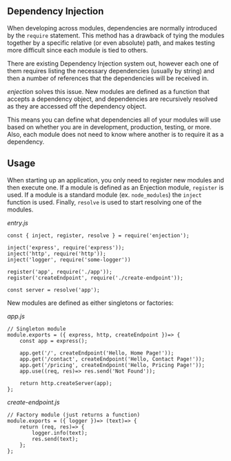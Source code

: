 
## Dependency Injection

When developing across modules, dependencies are normally introduced by the `require` statement.  This method has a drawback of tying the modules together by a specific relative (or even absolute) path, and makes testing more difficult since each module is tied to others.

There are existing Dependency Injection system out, however each one of them requires listing the necessary dependencies (usually by string) and then a number of references that the dependencies will be received in.

*enjection* solves this issue.  New modules are defined as a function that accepts a dependency object, and dependencies are recursively resolved as they are accessed off the dependency object.

This means you can define what dependencies all of your modules will use based on whether you are in development, production, testing, or more.  Also, each module does not need to know where another is to require it as a dependency.

## Usage

When starting up an application, you only need to register new modules and then execute one.  If a module is defined as an Enjection module, `register` is used.  If a module is a standard module (ex. `node_modules`) the `inject` function is used.  Finally, `resolve` is used to start resolving one of the modules.

*entry.js*
```
const { inject, register, resolve } = require('enjection');

inject('express', require('express'));
inject('http', require('http'));
inject('logger', require('some-logger'))

register('app', require('./app'));
register('createEndpoint', require('./create-endpoint'));

const server = resolve('app');
```

New modules are defined as either singletons or factories:

*app.js*
```
// Singleton module
module.exports = ({ express, http, createEndpoint })=> {
    const app = express();

    app.get('/', createEndpoint('Hello, Home Page!'));
    app.get('/contact', createEndpoint('Hello, Contact Page!'));
    app.get('/pricing', createEndpoint('Hello, Pricing Page!'));
    app.use((req, res)=> res.send('Not Found'));

    return http.createServer(app);
};
```

*create-endpoint.js*
```
// Factory module (just returns a function)
module.exports = ({ logger })=> (text)=> {
    return (req, res)=> {
        logger.info(text);
        res.send(text);
    };
};
```
